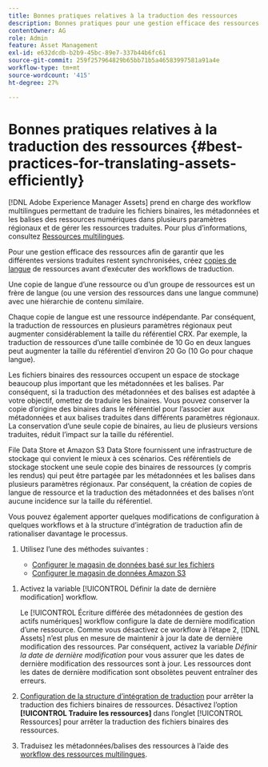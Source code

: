 ```yaml
---
title: Bonnes pratiques relatives à la traduction des ressources
description: Bonnes pratiques pour une gestion efficace des ressources afin de synchroniser les diverses versions traduites et de rationaliser les workflows de traduction.
contentOwner: AG
role: Admin
feature: Asset Management
exl-id: e632dcdb-b2b9-45bc-89e7-337b44b6fc61
source-git-commit: 259f257964829b65bb71b5a46583997581a91a4e
workflow-type: tm+mt
source-wordcount: '415'
ht-degree: 27%

---
```


# Bonnes pratiques relatives à la traduction des ressources {#best-practices-for-translating-assets-efficiently}

[!DNL Adobe Experience Manager Assets] prend en charge des workflow multilingues permettant de traduire les fichiers binaires, les métadonnées et les balises des ressources numériques dans plusieurs paramètres régionaux et de gérer les ressources traduites. Pour plus d’informations, consultez [Ressources multilingues](multilingual-assets.md).

Pour une gestion efficace des ressources afin de garantir que les différentes versions traduites restent synchronisées, créez [copies de langue](preparing-assets-for-translation.md) de ressources avant d’exécuter des workflows de traduction.

Une copie de langue d’une ressource ou d’un groupe de ressources est un frère de langue (ou une version des ressources dans une langue commune) avec une hiérarchie de contenu similaire.

Chaque copie de langue est une ressource indépendante. Par conséquent, la traduction de ressources en plusieurs paramètres régionaux peut augmenter considérablement la taille du référentiel CRX. Par exemple, la traduction de ressources d’une taille combinée de 10 Go en deux langues peut augmenter la taille du référentiel d’environ 20 Go (10 Go pour chaque langue).

Les fichiers binaires des ressources occupent un espace de stockage beaucoup plus important que les métadonnées et les balises. Par conséquent, si la traduction des métadonnées et des balises est adaptée à votre objectif, omettez de traduire les binaires. Vous pouvez conserver la copie d’origine des binaires dans le référentiel pour l’associer aux métadonnées et aux balises traduites dans différents paramètres régionaux. La conservation d’une seule copie de binaires, au lieu de plusieurs versions traduites, réduit l’impact sur la taille du référentiel.

File Data Store et Amazon S3 Data Store fournissent une infrastructure de stockage qui convient le mieux à ces scénarios. Ces référentiels de stockage stockent une seule copie des binaires de ressources (y compris les rendus) qui peut être partagée par les métadonnées et les balises dans plusieurs paramètres régionaux. Par conséquent, la création de copies de langue de ressource et la traduction des métadonnées et des balises n’ont aucune incidence sur la taille du référentiel.

Vous pouvez également apporter quelques modifications de configuration à quelques workflows et à la structure d’intégration de traduction afin de rationaliser davantage le processus.

1. Utilisez l’une des méthodes suivantes :

   * [Configurer le magasin de données basé sur les fichiers](/help/sites-deploying/data-store-config.md)
   * [Configurer le magasin de données Amazon S3](/help/sites-deploying/data-store-config.md)

<!--
1. Disable the [DAM MetaData Write-back](/help/sites-administering/workflow-offloader.md#disable-offloading) workflow.

   As the name suggests, the [!UICONTROL DAM Metadata Writeback] workflow rewrites the metadata to the binary file. Because the metadata changes after translation, writing it back to the binary file generates a different binary for a language copy.

   >[!NOTE]
   >
   >Disabling the [!UICONTROL DAM MetaData Writeback] workflow turns off XMP metadata write-back on asset binaries. Consequently, future metadata changes are no longer be saved within the assets. Evaluate the consequences before disabling this workflow.
-->

1. Activez la variable [!UICONTROL Définir la date de dernière modification] workflow.

   Le [!UICONTROL Écriture différée des métadonnées de gestion des actifs numériques] workflow configure la date de dernière modification d’une ressource. Comme vous désactivez ce workflow à l’étape 2, [!DNL Assets] n’est plus en mesure de maintenir à jour la date de dernière modification des ressources. Par conséquent, activez la variable *Définir la date de dernière modification* pour vous assurer que les dates de dernière modification des ressources sont à jour. Les ressources dont les dates de dernière modification sont obsolètes peuvent entraîner des erreurs.

1. [Configuration de la structure d’intégration de traduction](/help/sites-administering/tc-tic.md) pour arrêter la traduction des fichiers binaires de ressources. Désactivez l’option **[!UICONTROL Traduire les ressources]** dans l’onglet [!UICONTROL Ressources] pour arrêter la traduction des fichiers binaires des ressources.
1. Traduisez les métadonnées/balises des ressources à l’aide des [workflow des ressources multilingues](multilingual-assets.md).
